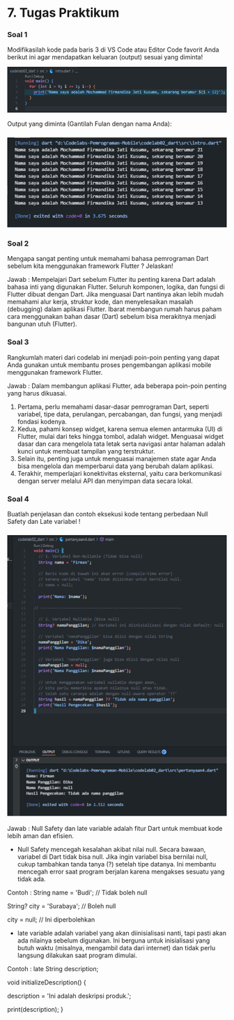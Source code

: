 # 7. Tugas Praktikum

### Soal 1

Modifikasilah kode pada baris 3 di VS Code atau Editor Code favorit Anda berikut ini agar mendapatkan keluaran (output) sesuai yang diminta!

![Kode Program Soal 1](img/code_soal1.png)

Output yang diminta (Gantilah Fulan dengan nama Anda):

### ![Hasil Output](img/output_soal1.png)

### Soal 2

Mengapa sangat penting untuk memahami bahasa pemrograman Dart sebelum kita menggunakan framework Flutter ? Jelaskan!

Jawab : Mempelajari Dart sebelum Flutter itu penting karena Dart adalah bahasa inti yang digunakan Flutter. Seluruh komponen, logika, dan fungsi di Flutter dibuat dengan Dart. Jika menguasai Dart nantinya akan lebih mudah memahami alur kerja, struktur kode, dan menyelesaikan masalah (debugging) dalam aplikasi Flutter. Ibarat membangun rumah harus paham cara menggunakan bahan dasar (Dart) sebelum bisa merakitnya menjadi bangunan utuh (Flutter).

### Soal 3

Rangkumlah materi dari codelab ini menjadi poin-poin penting yang dapat Anda gunakan untuk membantu proses pengembangan aplikasi mobile menggunakan framework Flutter.

Jawab : Dalam membangun aplikasi Flutter, ada beberapa poin-poin penting yang harus dikuasai.

1. Pertama, perlu memahami dasar-dasar pemrograman Dart, seperti variabel, tipe data, perulangan, percabangan, dan fungsi, yang menjadi fondasi kodenya.
2. Kedua, pahami konsep widget, karena semua elemen antarmuka (UI) di Flutter, mulai dari teks hingga tombol, adalah widget. Menguasai widget dasar dan cara mengelola tata letak serta navigasi antar halaman adalah kunci untuk membuat tampilan yang terstruktur.
3. Selain itu, penting juga untuk menguasai manajemen state agar Anda bisa mengelola dan memperbarui data yang berubah dalam aplikasi.
4. Terakhir, memperlajari konektivitas eksternal, yaitu cara berkomunikasi dengan server melalui API dan menyimpan data secara lokal.

### Soal 4

Buatlah penjelasan dan contoh eksekusi kode tentang perbedaan Null Safety dan Late variabel !

### ![Hasil Output](img/code_output_soal4.png)

Jawab : Null Safety dan late variable adalah fitur Dart untuk membuat kode lebih aman dan efisien.

- Null Safety mencegah kesalahan akibat nilai null. Secara bawaan, variabel di Dart tidak bisa null. Jika ingin variabel bisa bernilai null, cukup tambahkan tanda tanya (?) setelah tipe datanya. Ini membantu mencegah error saat program berjalan karena mengakses sesuatu yang tidak ada.

Contoh :
String name = 'Budi'; // Tidak boleh null

String? city = 'Surabaya'; // Boleh null

city = null; // Ini diperbolehkan

- late variable adalah variabel yang akan diinisialisasi nanti, tapi pasti akan ada nilainya sebelum digunakan. Ini berguna untuk inisialisasi yang butuh waktu (misalnya, mengambil data dari internet) dan tidak perlu langsung dilakukan saat program dimulai.

Contoh :
late String description;

void initializeDescription() {

description = 'Ini adalah deskripsi produk.';

print(description);
}
